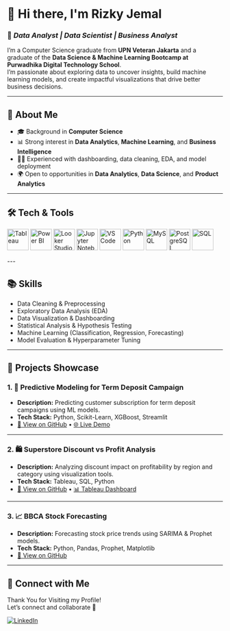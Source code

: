 # 👋 Hi there, I'm Rizky Jemal

### 🧠 *Data Analyst | Data Scientist | Business Analyst*

I’m a Computer Science graduate from **UPN Veteran Jakarta** and a graduate of the **Data Science & Machine Learning Bootcamp at Purwadhika Digital Technology School**.  
I’m passionate about exploring data to uncover insights, build machine learning models, and create impactful visualizations that drive better business decisions.

---

## 🚀 About Me
- 🎓 Background in **Computer Science**  
- 📊 Strong interest in **Data Analytics**, **Machine Learning**, and **Business Intelligence**  
- 🧑‍💻 Experienced with dashboarding, data cleaning, EDA, and model deployment  
- 🌍 Open to opportunities in **Data Analytics**, **Data Science**, and **Product Analytics**

---

## 🛠️ Tech & Tools

<p align="left">
  <img src="https://cdn.worldvectorlogo.com/logos/tableau-software.svg" alt="Tableau" width="50" height="50"/>
  <img src="https://cdn.worldvectorlogo.com/logos/power-bi.svg" alt="Power BI" width="50" height="50"/>
  <img src="https://upload.wikimedia.org/wikipedia/commons/2/20/Google_Data_Studio_logo.svg" alt="Looker Studio" width="50" height="50"/>
  <img src="https://cdn.worldvectorlogo.com/logos/jupyter-1.svg" alt="Jupyter Notebook" width="50" height="50"/>
  <img src="https://code.visualstudio.com/assets/images/code-stable.png" alt="VS Code" width="50" height="50"/>
  <img src="https://upload.wikimedia.org/wikipedia/commons/c/c3/Python-logo-notext.svg" alt="Python" width="50" height="50"/>
  <img src="https://cdn.worldvectorlogo.com/logos/mysql-6.svg" alt="MySQL" width="50" height="50"/>
  <img src="https://upload.wikimedia.org/wikipedia/commons/2/29/Postgresql_elephant.svg" alt="PostgreSQL" width="50" height="50"/>
  <img src="https://upload.wikimedia.org/wikipedia/commons/8/87/Sql_data_base_with_logo.png" alt="SQL" width="50" height="50"/>
</p>
---

## 📚 Skills
- Data Cleaning & Preprocessing  
- Exploratory Data Analysis (EDA)  
- Data Visualization & Dashboarding  
- Statistical Analysis & Hypothesis Testing  
- Machine Learning (Classification, Regression, Forecasting)  
- Model Evaluation & Hyperparameter Tuning

---

## 📂 Projects Showcase

### 1. 🏦 **Predictive Modeling for Term Deposit Campaign**
- **Description:** Predicting customer subscription for term deposit campaigns using ML models.  
- **Tech Stack:** Python, Scikit-Learn, XGBoost, Streamlit  
- [🔗 View on GitHub](https://github.com/yourusername/term-deposit-prediction) • [🌐 Live Demo](https://termdepositmodel-rizkyjemal.streamlit.app/)

---

### 2. 🛍️ **Superstore Discount vs Profit Analysis**
- **Description:** Analyzing discount impact on profitability by region and category using visualization tools.  
- **Tech Stack:** Tableau, SQL, Python  
- [🔗 View on GitHub](https://github.com/yourusername/superstore-analysis) • [📊 Tableau Dashboard](#)

---

### 3. 📈 **BBCA Stock Forecasting**
- **Description:** Forecasting stock price trends using SARIMA & Prophet models.  
- **Tech Stack:** Python, Pandas, Prophet, Matplotlib  
- [🔗 View on GitHub](https://github.com/yourusername/bbca-forecast)

---

## 🧭 Connect with Me
Thank You for Visiting my Profile!  
Let’s connect and collaborate 🤝

[![LinkedIn](https://img.shields.io/badge/LinkedIn-Connect-blue?style=for-the-badge&logo=linkedin)](https://www.linkedin.com/in/yourlinkedin)
